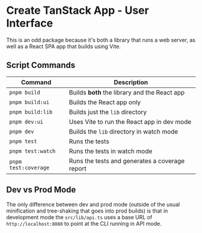 # Create TanStack App - User Interface

This is an odd package because it's both a library that runs a web server, as well as a React SPA app that builds using Vite.

## Script Commands

| Command              | Description                                    |
| -------------------- | ---------------------------------------------- |
| `pnpm build`         | Builds **both** the library and the React app  |
| `pnpm build:ui`      | Builds the React app only                      |
| `pnpm build:lib`     | Builds just the `lib` directory                |
| `pnpm dev:ui`        | Uses Vite to run the React app in dev mode     |
| `pnpm dev`           | Builds the `lib` directory in watch mode       |
| `pnpm test`          | Runs the tests                                 |
| `pnpm test:watch`    | Runs the tests in watch mode                   |
| `pnpm test:coverage` | Runs the tests and generates a coverage report |

## Dev vs Prod Mode

The only difference between dev and prod mode (outside of the usual minification and tree-shaking that goes into prod builds) is that in development mode the `src/lib/api.ts` uses a base URL of `http://localhost:8080` to point at the CLI running in API mode.
